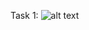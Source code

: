 
Task 1:
![alt text]((https://github.com/SkjoldD/DiceData/blob/main/AKAJobInterviewCaseDice/Data%20visualization/plot.png?raw=true))
